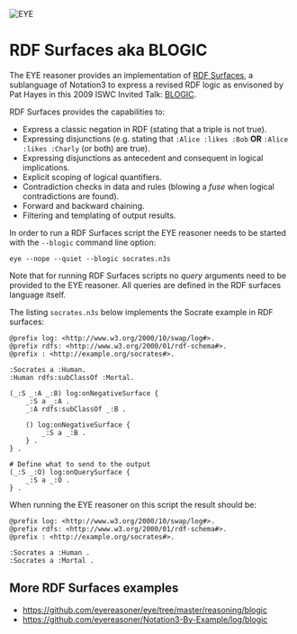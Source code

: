 ![EYE](https://josd.github.io/images/eye.png)

# RDF Surfaces aka BLOGIC

The EYE reasoner provides an implementation of [RDF Surfaces](https://josd.github.io/surface/), a sublanguage of Notation3 to express a revised RDF logic as envisoned by Pat Hayes in this  2009 ISWC Invited Talk: [BLOGIC](https://www.slideshare.net/PatHayes/blogic-iswc-2009-invited-talk).

RDF Surfaces provides the capabilities to:

- Express a classic negation in RDF (stating that a triple is not true).
- Expressing disjunctions (e.g. stating that `:Alice :likes :Bob` **OR** `:Alice :likes :Charly` (or both) are true).
- Expressing disjunctions as antecedent and consequent in logical implications.
- Explicit scoping of logical quantifiers.
- Contradiction checks in data and rules (blowing a *fuse* when logical contradictions are found).
- Forward and backward chaining.
- Filtering and templating of output results.

In order to run a RDF Surfaces script the EYE reasoner needs to be started with the `--blogic` command line option:

```
eye --nope --quiet --blogic socrates.n3s
```

Note that for running RDF Surfaces scripts no *query* arguments need to be provided to the EYE reasoner. All queries are defined in the RDF surfaces language itself.

The listing `socrates.n3s` below implements the Socrate example in RDF surfaces:

```
@prefix log: <http://www.w3.org/2000/10/swap/log#>.
@prefix rdfs: <http://www.w3.org/2000/01/rdf-schema#>.
@prefix : <http://example.org/socrates#>.

:Socrates a :Human.
:Human rdfs:subClassOf :Mortal.

(_:S _:A _:B) log:onNegativeSurface {
    _:S a _:A .
    _:A rdfs:subClassOf _:B . 

    () log:onNegativeSurface {
        _:S a _:B .
    } .
} .

# Define what to send to the output
(_:S _:O) log:onQuerySurface {
    _:S a _:O .
} .
```

When running the EYE reasoner on this script the result should be:

```
@prefix log: <http://www.w3.org/2000/10/swap/log#>.
@prefix rdfs: <http://www.w3.org/2000/01/rdf-schema#>.
@prefix : <http://example.org/socrates#>.

:Socrates a :Human .
:Socrates a :Mortal .
```

## More RDF Surfaces examples

- https://github.com/eyereasoner/eye/tree/master/reasoning/blogic
- https://github.com/eyereasoner/Notation3-By-Example/log/blogic
